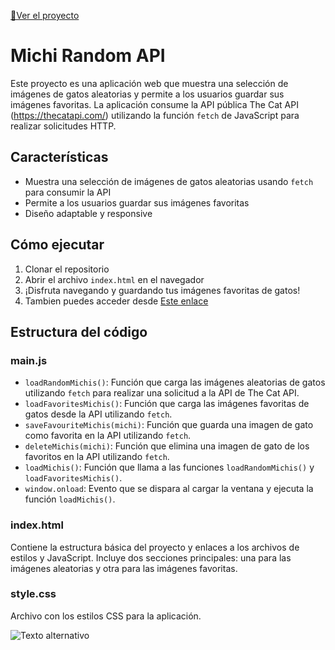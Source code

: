 [🚀Ver el proyecto](https://doplax-random-michi-api.surge.sh)

# Michi Random API

Este proyecto es una aplicación web que muestra una selección de imágenes de gatos aleatorias y permite a los usuarios guardar sus imágenes favoritas. La aplicación consume la API pública The Cat API (https://thecatapi.com/) utilizando la función `fetch` de JavaScript para realizar solicitudes HTTP.

## Características

- Muestra una selección de imágenes de gatos aleatorias usando `fetch` para consumir la API
- Permite a los usuarios guardar sus imágenes favoritas
- Diseño adaptable y responsive

## Cómo ejecutar

1. Clonar el repositorio
2. Abrir el archivo `index.html` en el navegador
3. ¡Disfruta navegando y guardando tus imágenes favoritas de gatos!
4. Tambien puedes acceder desde [Este enlace](https://doplax-random-michi-api.surge.sh)


## Estructura del código

### main.js

- `loadRandomMichis()`: Función que carga las imágenes aleatorias de gatos utilizando `fetch` para realizar una solicitud a la API de The Cat API.
- `loadFavoritesMichis()`: Función que carga las imágenes favoritas de gatos desde la API utilizando `fetch`.
- `saveFavouriteMichis(michi)`: Función que guarda una imagen de gato como favorita en la API utilizando `fetch`.
- `deleteMichis(michi)`: Función que elimina una imagen de gato de los favoritos en la API utilizando `fetch`.
- `loadMichis()`: Función que llama a las funciones `loadRandomMichis()` y `loadFavoritesMichis()`.
- `window.onload`: Evento que se dispara al cargar la ventana y ejecuta la función `loadMichis()`.

### index.html

Contiene la estructura básica del proyecto y enlaces a los archivos de estilos y JavaScript. Incluye dos secciones principales: una para las imágenes aleatorias y otra para las imágenes favoritas.

### style.css

Archivo con los estilos CSS para la aplicación.

![Texto alternativo]('./portada.png')
